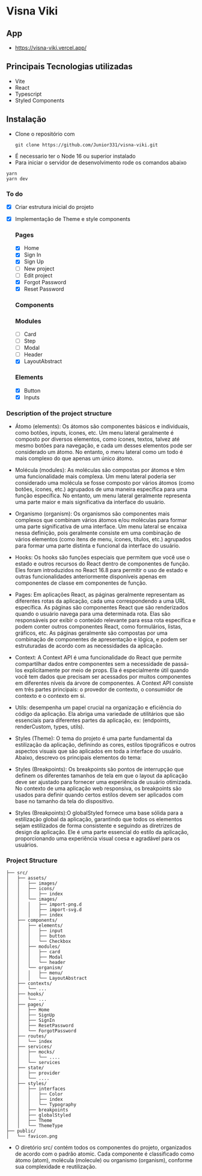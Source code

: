 # Visna Viki

## App

- https://visna-viki.vercel.app/

## Principais Tecnologias utilizadas

- Vite
- React
- Typescript
- Styled Components

## Instalação

- Clone o repositório com
  ```
  git clone https://github.com/Junior331/visna-viki.git
  ```
- É necessario ter o Node 16 ou superior instalado
- Para iniciar o servidor de desenvolvimento rode os comandos abaixo

```
yarn
yarn dev
```

### To do

- [x] Criar estrutura inicial do projeto
- [x] Implementação de Theme e style components

  ### Pages

  - [x] Home
  - [x] Sign In
  - [x] Sign Up
  - [ ] New project
  - [ ] Edit project
  - [x] Forgot Password
  - [x] Reset Password

  ### Components

  ### Modules

  - [ ] Card
  - [ ] Step
  - [ ] Modal
  - [ ] Header
  - [x] LayoutAbstract

  ### Elements

  - [x] Button
  - [x] Inputs

### Description of the project structure

- Átomo (elements): Os átomos são componentes básicos e individuais, como botões, inputs, ícones, etc. Um menu lateral geralmente é composto por diversos elementos, como ícones, textos, talvez até mesmo botões para navegação, e cada um desses elementos pode ser considerado um átomo. No entanto, o menu lateral como um todo é mais complexo do que apenas um único átomo.

- Molécula (modules): As moléculas são compostas por átomos e têm uma funcionalidade mais complexa. Um menu lateral poderia ser considerado uma molécula se fosse composto por vários átomos (como botões, ícones, etc.) agrupados de uma maneira específica para uma função específica. No entanto, um menu lateral geralmente representa uma parte maior e mais significativa da interface do usuário.

- Organismo (organism): Os organismos são componentes mais complexos que combinam vários átomos e/ou moléculas para formar uma parte significativa de uma interface. Um menu lateral se encaixa nessa definição, pois geralmente consiste em uma combinação de vários elementos (como itens de menu, ícones, títulos, etc.) agrupados para formar uma parte distinta e funcional da interface do usuário.

- Hooks: Os hooks são funções especiais que permitem que você use o estado e outros recursos do React dentro de componentes de função. Eles foram introduzidos no React 16.8 para permitir o uso de estado e outras funcionalidades anteriormente disponíveis apenas em componentes de classe em componentes de função.

- Pages: Em aplicações React, as páginas geralmente representam as diferentes rotas da aplicação, cada uma correspondendo a uma URL específica. As páginas são componentes React que são renderizados quando o usuário navega para uma determinada rota. Elas são responsáveis por exibir o conteúdo relevante para essa rota específica e podem conter outros componentes React, como formulários, listas, gráficos, etc. As páginas geralmente são compostas por uma combinação de componentes de apresentação e lógica, e podem ser estruturadas de acordo com as necessidades da aplicação.

- Context: A Context API é uma funcionalidade do React que permite compartilhar dados entre componentes sem a necessidade de passá-los explicitamente por meio de props. Ela é especialmente útil quando você tem dados que precisam ser acessados por muitos componentes em diferentes níveis da árvore de componentes. A Context API consiste em três partes principais: o provedor de contexto, o consumidor de contexto e o contexto em si.

- Utils: desempenha um papel crucial na organização e eficiência do código da aplicação. Ela abriga uma variedade de utilitários que são essenciais para diferentes partes da aplicação, ex: (endpoints, renderCustom, types, utils).

- Styles (Theme): O tema do projeto é uma parte fundamental da estilização da aplicação, definindo as cores, estilos tipográficos e outros aspectos visuais que são aplicados em toda a interface do usuário. Abaixo, descrevo os principais elementos do tema:

- Styles (Breakpoints): Os breakpoints são pontos de interrupção que definem os diferentes tamanhos de tela em que o layout da aplicação deve ser ajustado para fornecer uma experiência de usuário otimizada. No contexto de uma aplicação web responsiva, os breakpoints são usados para definir quando certos estilos devem ser aplicados com base no tamanho da tela do dispositivo.

- Styles (Breakpoints):O globalStyled fornece uma base sólida para a estilização global da aplicação, garantindo que todos os elementos sejam estilizados de forma consistente e seguindo as diretrizes de design da aplicação. Ele é uma parte essencial do estilo da aplicação, proporcionando uma experiência visual coesa e agradável para os usuários.

### Project Structure

    ├── src/
    │   ├── assets/
    │   │   ├── images/
    │   │   ├── icons/
    │   │   │   ├── index
    │   │   └── images/
    │   │   │   ├── import-png.d
    │   │   │   ├── import-svg.d
    │   │   │   ├── index
    │   ├── components/
    │   │   ├── elements/
    │   │   │   ├── input
    │   │   │   ├── button
    │   │   │   └── Checkbox
    │   │   ├── modules/
    │   │   │   ├── card
    │   │   │   ├── Modal
    │   │   │   └── header
    │   │   └── organism/
    │   │   │   ├── menu/
    │   │   │   └── LayoutAbstract
    │   ├── contexts/
    │   │   └── ...
    │   ├── hooks/
    │   │   └── ...
    │   ├── pages/
    │   │   ├── Home
    │   │   ├── SignUp
    │   │   ├── SignIn
    │   │   ├── ResetPassword
    │   │   └── ForgotPassword
    │   ├── routes/
    │   │   └── index
    │   ├── services/
    │   │   ├── mocks/
    │   │   │   └── ....
    │   │   └── services
    │   ├── state/
    │   │   ├── provider
    │   │   └── ....
    │   ├── styles/
    │   │   ├── interfaces
    │   │   │   ├── Color
    │   │   │   ├── index
    │   │   │   └── Typography
    │   │   ├── breakpoints
    │   │   ├── globalStyled
    │   │   ├── Theme
    │   │   └── ThemeType
    ├── public/
    │   └── favicon.png

- O diretório src/ contém todos os componentes do projeto, organizados de acordo com o padrão atomic.
  Cada componente é classificado como átomo (atom), molécula (molecule) ou organismo (organism), conforme
  sua complexidade e reutilização.
